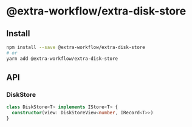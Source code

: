 # @extra-workflow/extra-disk-store
## Install
```sh
npm install --save @extra-workflow/extra-disk-store
# or
yarn add @extra-workflow/extra-disk-store
```

## API
### DiskStore
```ts
class DiskStore<T> implements IStore<T> {
  constructor(view: DiskStoreView<number, IRecord<T>>)
}
```
